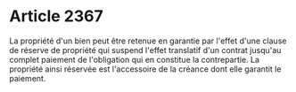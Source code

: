 # Article 2367

La propriété d'un bien peut être retenue en garantie par l'effet d'une clause de réserve de propriété qui suspend l'effet translatif d'un contrat jusqu'au complet paiement de l'obligation qui en constitue la contrepartie.   La propriété ainsi réservée est l'accessoire de la créance dont elle garantit le paiement.